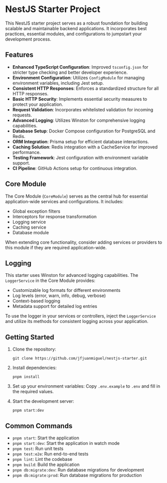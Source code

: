 # NestJS Starter Project

This NestJS starter project serves as a robust foundation for building scalable and maintainable backend applications. It incorporates best practices, essential modules, and configurations to jumpstart your development process.

## Features

- **Enhanced TypeScript Configuration**: Improved `tsconfig.json` for stricter type checking and better developer experience.
- **Environment Configuration**: Utilizes `ConfigModule` for managing environment variables, including Jest setup.
- **Consistent HTTP Responses**: Enforces a standardized structure for all HTTP responses.
- **Basic HTTP Security**: Implements essential security measures to protect your application.
- **Request Validation**: Incorporates whitelisted validation for incoming requests.
- **Advanced Logging**: Utilizes Winston for comprehensive logging capabilities.
- **Database Setup**: Docker Compose configuration for PostgreSQL and Redis.
- **ORM Integration**: Prisma setup for efficient database interactions.
- **Caching Solution**: Redis integration with a CacheService for improved performance.
- **Testing Framework**: Jest configuration with environment variable support.
- **CI Pipeline**: GitHub Actions setup for continuous integration.

## Core Module

The Core Module (`CoreModule`) serves as the central hub for essential application-wide services and configurations. It includes:

- Global exception filters
- Interceptors for response transformation
- Logging service
- Caching service
- Database module

When extending core functionality, consider adding services or providers to this module if they are required application-wide.

## Logging

This starter uses Winston for advanced logging capabilities. The `LoggerService` in the Core Module provides:

- Customizable log formats for different environments
- Log levels (error, warn, info, debug, verbose)
- Context-based logging
- Metadata support for detailed log entries

To use the logger in your services or controllers, inject the `LoggerService` and utilize its methods for consistent logging across your application.

## Getting Started

1. Clone the repository:

   ```
   git clone https://github.com/jfjuanmiguel/nestjs-starter.git
   ```

2. Install dependencies:

   ```
   pnpm install
   ```

3. Set up your environment variables:
   Copy `.env.example` to `.env` and fill in the required values.

4. Start the development server:
   ```
   pnpm start:dev
   ```

## Common Commands

- `pnpm start`: Start the application
- `pnpm start:dev`: Start the application in watch mode
- `pnpm test`: Run unit tests
- `pnpm test:e2e`: Run end-to-end tests
- `pnpm lint`: Lint the codebase
- `pnpm build`: Build the application
- `pnpm db:migrate:dev`: Run database migrations for development
- `pnpm db:migrate:prod`: Run database migrations for production
